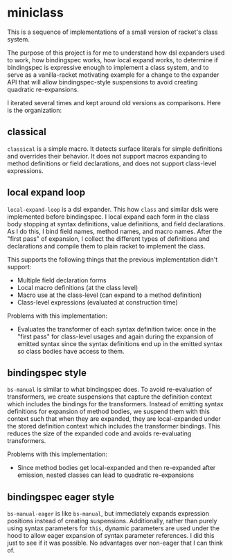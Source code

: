 miniclass
=========
This is a sequence of implementations of a small version of racket's class system.

The purpose of this project is for me to understand how dsl expanders used to work,
how bindingspec works, how local expand works, to determine if bindingspec is expressive enough
to implement a class system, and to serve as a vanilla-racket motivating example for a change to the
expander API that will allow bindingspec-style suspensions to avoid creating quadratic re-expansions.

I iterated several times and kept around old versions as comparisons. Here is the organization:

## classical

`classical` is a simple macro. It detects surface literals for simple definitions and overrides their behavior.
It does not support macros expanding to method definitions or field declarations, and does not support class-level expressions.

## local expand loop

`local-expand-loop` is a dsl expander. This how `class` and similar dsls were implemented before bindingspec.
I local expand each form in the class body stopping at syntax definitions,
value definitions, and field declarations. As I do this, I bind field names, method names, and macro names.
After the "first pass" of expansion, I collect the different types of definitions and declarations and compile them to plain
racket to implement the class.

This supports the following things that the previous implementation didn't support:

- Multiple field declaration forms
- Local macro definitions (at the class level)
- Macro use at the class-level (can expand to a method definition)
- Class-level expressions (evaluated at construction time)

Problems with this implementation:

- Evaluates the transformer of each syntax definition twice: once in the "first pass" for class-level usages and again
during the expansion of emitted syntax since the syntax definitions end up in the emitted syntax so class bodies have access to them.

## bindingspec style

`bs-manual` is similar to what bindingspec does. To avoid re-evaluation of transformers, we create suspensions that capture the definition context which
includes the bindings for the transformers. Instead of emitting syntax definitions for expansion of method bodies, we suspend them with this context such that
when they are expanded, they are local-expanded under the stored definition context which includes the transformer bindings. This reduces the size of the expanded
code and avoids re-evaluating transformers.

Problems with this implementation:

- Since method bodies get local-expanded and then re-expanded after emission, nested classes can lead to quadratic re-expansions

## bindingspec eager style

`bs-manual-eager` is like `bs-manual`, but immediately expands expression positions instead of creating suspensions.
Additionally, rather than purely using syntax parameters for `this`, dynamic parameters are used under the hood to allow eager
expansion of syntax parameter references. 
I did this just to see if it was possible. No advantages over non-eager that I can think of.
